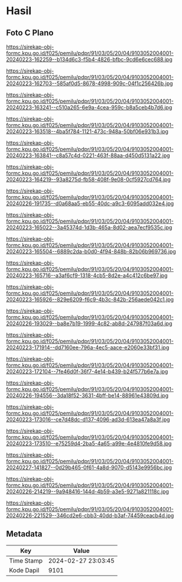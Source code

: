# Hasil

## Foto C Plano

https://sirekap-obj-formc.kpu.go.id/f025/pemilu/pdpr/91/03/05/20/04/9103052004001-20240223-162259--b134d6c3-f5b4-4826-bfbc-9cd6e6cec688.jpg

https://sirekap-obj-formc.kpu.go.id/f025/pemilu/pdpr/91/03/05/20/04/9103052004001-20240223-162703--585af0d5-8678-4998-909c-04f1c256426b.jpg

https://sirekap-obj-formc.kpu.go.id/f025/pemilu/pdpr/91/03/05/20/04/9103052004001-20240223-163241--c510a265-6e9a-4cea-959c-b8a5ceb4b7d6.jpg

https://sirekap-obj-formc.kpu.go.id/f025/pemilu/pdpr/91/03/05/20/04/9103052004001-20240223-163518--4ba5f784-1121-473c-948a-50bf06e931b3.jpg

https://sirekap-obj-formc.kpu.go.id/f025/pemilu/pdpr/91/03/05/20/04/9103052004001-20240223-163841--c8a57c4d-0221-463f-88aa-d450d5131a22.jpg

https://sirekap-obj-formc.kpu.go.id/f025/pemilu/pdpr/91/03/05/20/04/9103052004001-20240223-164219--93a8275d-fb58-408f-9e08-0cf5927cd764.jpg

https://sirekap-obj-formc.kpu.go.id/f025/pemilu/pdpr/91/03/05/20/04/9103052004001-20240226-191735--d0a68aa5-eb55-40dc-a9c3-6095add032e4.jpg

https://sirekap-obj-formc.kpu.go.id/f025/pemilu/pdpr/91/03/05/20/04/9103052004001-20240223-165022--3a45374d-1d3b-465a-8d02-aea7ecf9535c.jpg

https://sirekap-obj-formc.kpu.go.id/f025/pemilu/pdpr/91/03/05/20/04/9103052004001-20240223-165504--6889c2da-b0d0-4f94-848b-82b06b969736.jpg

https://sirekap-obj-formc.kpu.go.id/f025/pemilu/pdpr/91/03/05/20/04/9103052004001-20240223-165716--a3af6cf9-1318-4cb5-8d2e-a4c412c6be97.jpg

https://sirekap-obj-formc.kpu.go.id/f025/pemilu/pdpr/91/03/05/20/04/9103052004001-20240223-165926--829e6209-f6c9-4b3c-842b-256aede042c1.jpg

https://sirekap-obj-formc.kpu.go.id/f025/pemilu/pdpr/91/03/05/20/04/9103052004001-20240226-193029--ba8e7b19-1999-4c82-ab8d-247987f03a6d.jpg

https://sirekap-obj-formc.kpu.go.id/f025/pemilu/pdpr/91/03/05/20/04/9103052004001-20240223-171914--dd7160ee-796a-4ec5-aace-e2060e33bf31.jpg

https://sirekap-obj-formc.kpu.go.id/f025/pemilu/pdpr/91/03/05/20/04/9103052004001-20240223-172104--7fe46d0f-36f7-4e14-b439-b24f577b6e7a.jpg

https://sirekap-obj-formc.kpu.go.id/f025/pemilu/pdpr/91/03/05/20/04/9103052004001-20240226-194556--3da18f52-3631-4bff-be14-88961e43809d.jpg

https://sirekap-obj-formc.kpu.go.id/f025/pemilu/pdpr/91/03/05/20/04/9103052004001-20240223-173016--ce7d48dc-d137-4096-ad3d-613ea47a8a3f.jpg

https://sirekap-obj-formc.kpu.go.id/f025/pemilu/pdpr/91/03/05/20/04/9103052004001-20240223-173510--e75259d4-2ba5-4a65-a99e-4e4810fe9d58.jpg

https://sirekap-obj-formc.kpu.go.id/f025/pemilu/pdpr/91/03/05/20/04/9103052004001-20240227-141827--0d29b465-0f61-4a8d-9070-d5143e9956bc.jpg

https://sirekap-obj-formc.kpu.go.id/f025/pemilu/pdpr/91/03/05/20/04/9103052004001-20240226-214219--9a948416-144d-4b59-a3e5-9271a821118c.jpg

https://sirekap-obj-formc.kpu.go.id/f025/pemilu/pdpr/91/03/05/20/04/9103052004001-20240226-221529--346cd2e6-cbb3-40dd-b3af-74459ceacb4d.jpg


## Metadata

| Key        | Value               |
| ---------- | ------------------- |
| Time Stamp | 2024-02-27 23:03:45 |
| Kode Dapil | 9101                |




